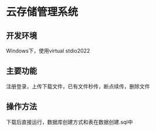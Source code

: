 # 云存储管理系统
## 开发环境
  Windows下，使用virtual stdio2022
## 主要功能
  注册登录，上传下载文件，已有文件秒传，断点续传，删除文件
## 操作方法
  下载后直接运行，数据库创建方式和表在数据创建.sql中
